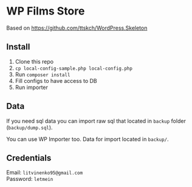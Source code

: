 # WP Films Store

Based on https://github.com/ttskch/WordPress.Skeleton

## Install
1. Clone this repo
2. `cp local-config-sample.php local-config.php`
3. Run `composer install`
4. Fill configs to have access to DB
5. Run importer

## Data
If you need sql data you can import raw sql that located in `backup` folder (`backup/dump.sql`).

You can use WP Importer too. Data for import located in `backup/`.

## Credentials
Email: `litvinenko95@gmail.com`  
Password: `letmein`